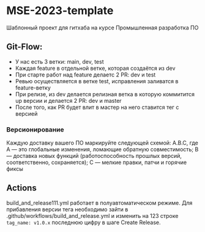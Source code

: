 # MSE-2023-template
Шаблонный проект для гитхаба на курсе Промышленная разработка ПО


## Git-Flow:
  - У нас есть 3 ветки: main, dev, test
  - Каждая feature в отдельной ветке, которая создаётся из dev
  - При старте работ над feature делаетс 2 PR: dev и test
  - Ревью осуществляется в ветке test, исправления заливатся в feature-ветку
  - При релизе, из dev делается релизная ветка в которую коммитится up версии и делается 2 PR: dev и master
  - После того, как PR будет влит в мастер на него ставится тег с версией

### Версионирование
Каждую доставку вашего ПО маркируйте следующей схемой: A.B.C, где A — это глобальные изменения, ломающие обратную совместимость; B — доставка новых функций (работоспособность прошлых версий, соответственно, сохраняется); C — мелкие правки, патчи и горячие фиксы

## Actions
build_and_release111.yml работает в полуавтоматическом режиме. Для прибавления версии тега необходимо зайти в .github/workflows/build_and_release.yml и изменить на 123 строке `tag_name: v1.0.x` последнюю цифру в шаге Create Release.
